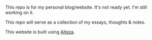 This repo is for my personal blog/website. It's not ready yet. I'm still working on it.

This repo will serve as a collection of my essays, thoughts & notes.

This website is built using [Alteza](https://github.com/marketplace/actions/build-alteza-website-on-github-pages).
